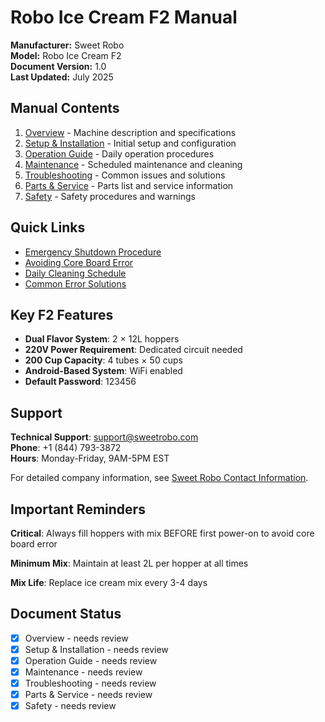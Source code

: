 # Robo Ice Cream F2 Manual

**Manufacturer:** Sweet Robo  
**Model:** Robo Ice Cream F2  
**Document Version:** 1.0  
**Last Updated:** July 2025

## Manual Contents

1. [Overview](overview.md) - Machine description and specifications
2. [Setup & Installation](setup.md) - Initial setup and configuration
3. [Operation Guide](operation.md) - Daily operation procedures
4. [Maintenance](maintenance.md) - Scheduled maintenance and cleaning
5. [Troubleshooting](troubleshooting.md) - Common issues and solutions
6. [Parts & Service](parts-service.md) - Parts list and service information
7. [Safety](safety.md) - Safety procedures and warnings

## Quick Links

- [Emergency Shutdown Procedure](./safety.md#emergency-shutdown)
- [Avoiding Core Board Error](./setup.md#critical-first-start---avoiding-core-board-error)
- [Daily Cleaning Schedule](./maintenance.md#cleaning-schedule)
- [Common Error Solutions](./troubleshooting.md#common-issues-and-solutions)

## Key F2 Features

- **Dual Flavor System**: 2 × 12L hoppers
- **220V Power Requirement**: Dedicated circuit needed
- **200 Cup Capacity**: 4 tubes × 50 cups
- **Android-Based System**: WiFi enabled
- **Default Password**: 123456

## Support

**Technical Support**: support@sweetrobo.com  
**Phone**: +1 (844) 793-3872  
**Hours**: Monday-Friday, 9AM-5PM EST

For detailed company information, see [Sweet Robo Contact Information](../shared/company-info.md).

## Important Reminders

<div class="warning-box">

**Critical**: Always fill hoppers with mix BEFORE first power-on to avoid core board error  

**Minimum Mix**: Maintain at least 2L per hopper at all times  

**Mix Life**: Replace ice cream mix every 3-4 days

</div>  

<div class="conditional-content" data-show-when="dev">

## Document Status

- [x] Overview - needs review
- [x] Setup & Installation - needs review  
- [x] Operation Guide - needs review
- [x] Maintenance - needs review
- [x] Troubleshooting - needs review
- [x] Parts & Service - needs review
- [x] Safety - needs review

</div>